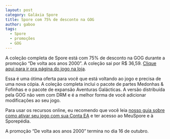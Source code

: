```yaml
---
layout: post
category: Galáxia Spore
title: Spore com 75% de desconto na GOG
author: gaboo
tags:
  - Spore
  - promoções
  - GOG
---
```

A coleção completa de Spore está com 75% de desconto na GOG durante a promoção “De volta aos anos 2000”. A coleção sai por R$ 36,59. [Clique aqui para ir pra página do jogo na loja](https://www.gog.com/en/game/spore_collection).

Essa é uma ótima oferta para você que está voltando ao jogo e precisa de uma nova cópia. A coleção completa inclui o pacote de partes Medonhas & Fofinhas e o pacote de expansão Aventuras Galácticas. A versão distribuída pela GOG não vem com DRM e é a melhor forma de você adicionar modificações ao seu jogo.

Para usar os recursos online, eu recomendo que você leia [nosso guia sobre como ativar seu jogo com sua Conta EA](https://forum.esporo.net/d/98-faq-registro-e-ativação-de-contas-meuspore) e ter acesso ao MeuSpore e à Sporepédia.

A promoção “De volta aos anos 2000” termina no dia 16 de outubro.
